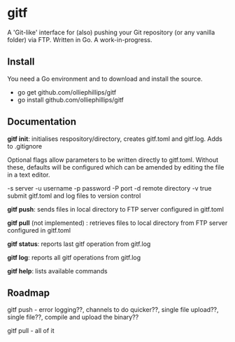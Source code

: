 # gitf
A 'Git-like' interface for (also) pushing your Git repository (or any vanilla folder) via FTP.
Written in Go. A work-in-progress.

## Install
You need a Go environment and to download and install the source.
 - go get github.com/olliephillips/gitf
 - go install github.com/olliephillips/gitf

## Documentation
**gitf init**: initialises respository/directory, creates gitf.toml and gitf.log. Adds to .gitignore

Optional flags allow parameters to be written directly to gitf.toml. Without these, defaults will be configured which can be amended by editing the file in a text editor.

-s server -u username -p password -P port -d remote directory -v true submit gitf.toml and log files to version control


**gitf push**: sends files in local directory to FTP server configured in gitf.toml


**gitf pull** (not implemented) : retrieves files to local directory from FTP server configured in gitf.toml


**gitf status**: reports last gitf operation from gitf.log


**gitf log**: reports all gitf operations from gitf.log


**gitf help**: lists available commands

## Roadmap	
gitf push
	- error logging??, channels to do quicker??, single file upload??, single file??, compile and upload the binary??
	
gitf pull
	- all of it